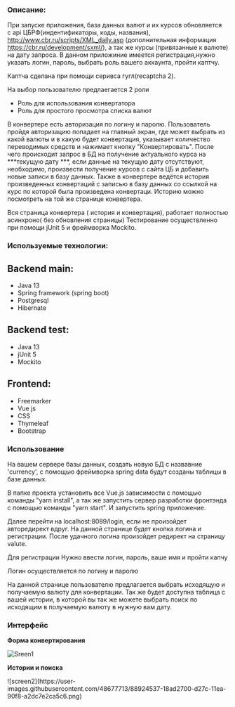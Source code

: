 
<h3>Описание:</h3>

При запуске приложения, база данных валют и их курсов обновляется  с api ЦБРФ(индентификаторы, коды, названия), http://www.cbr.ru/scripts/XML_daily.asp (дополнительная информация https://cbr.ru/development/sxml/), а так же курсы (привязанные к валюте) на дату запроса.
В данном приложиние имеется регистрация,нужно указать логин, пароль, выбрать роль вашего аккаунта, пройти каптчу.

<p>Каптча сделана при помощи серивса гугл(recaptcha 2).</p>

На выбор пользователю предлаегается 2 роли
<ul>
   <li>Роль для использования конвертатора</li>
   <li>Роль для простого просмотра списка валют</li>
</ul>

В конвертере  есть авторизация по логину и паролю. Пользователь пройдя авторизацию попадает на главный экран, где может выбрать из какой валюты и в какую будет конвертация, указывает количество переводимых средств и нажимает кнопку "Конвертировать". После чего происходит запрос в БД на получение актуального курса на ***текущую дату ***, если данные на текущую дату отсутствуют, необходимо, произвести получение курсов с сайта ЦБ и добавить новые записи в базу данных. Также в конвертере ведётся история произведенных конвертаций с записью в базу данных со ссылкой на курс по которой была произведена конвертаци. Историю можно посмотреть на той же странице конвертера.

Вся страница конвертера ( история и конвертация), работает полностью асинхроно( без обновления страницы)
Тестирование осуществленно при помощи jUnit 5 и фреймворка Mockito.

<h3>Используемые технологии:</h3>

<h2>Backend main:</h2>
<ul>
   <li>Java 13</li>
   <li>Spring framework (spring boot)</li>
   <li>Postgresql</li>
   <li>Hibernate</li>
</ul>

<h2>Backend test:</h2>
<ul>
   <li>Java 13</li>
   <li>jUnit 5</li>
   <li>Mockito</li>
</ul>

 <h2>Frontend:</h2>
<ul>
   <li>Freemarker</li>
   <li>Vue js</li>
   <li>CSS</li>
   <li>Thymeleaf</li>
   <li>Bootstrap</li>
</ul>
  
<h3>Использование</h3>

  <p> На вашем сервере базы данных, создать новую БД с назвавние 'currency', с помощью фреймворка spring data будут созданы таблицы в базе данных.</p>
  <p> В папке проекта установить все Vue.js зависимости с помощью команды "yarn install", а так же запустить сервер разработки фронтэнда с помощью команды "yarn start". И запустить spring приложение.</p>
  <p> Далее перейти на localhost:8089/login, если не произойдет авторедирект вдруг. На данной странице будет кнопка логина и регистрации. После удачного логина произойдет редирект на страницу valute.</p>
  <p> Для регистрации Нужно ввести логин, пароль, ваше имя и пройти капчу </p>
  <p> Логин осуществляется по логину и паролю </p>
  <p> На данной странице пользователю предлагается выбрать исходящую и  получаемую валюту для конвертации. Так же будет доступна таблица c вашей истории, в которой вы так же можете выбрать поиск по исходящим в получаемую валюту в нужную вам дату.</p>

<h3>Интерфейс</h3>

<p><b>Форма конвертирования</b></p>

![Sreen1](https://user-images.githubusercontent.com/48677713/88924546-1a76ea80-d27c-11ea-9d2d-bc38efd08a52.png)


<p><b>Истории и поиска</b></p>
![screen2](https://user-images.githubusercontent.com/48677713/88924537-18ad2700-d27c-11ea-90f8-a2dc7e2ca5c6.png)
